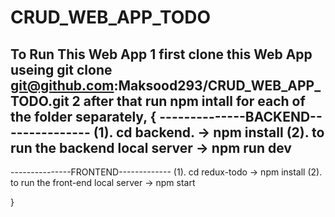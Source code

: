 # CRUD_WEB_APP_TODO

To Run This Web App
1 first clone this Web App useing git clone git@github.com:Maksood293/CRUD_WEB_APP_TODO.git
2 after that run npm intall for each of the folder separately,
{
--------------BACKEND---------------
(1). cd backend. -> npm install 
(2). to run the backend local server -> npm run dev
-------------------------------------------------------------
---------------FRONTEND-------------
(1). cd redux-todo -> npm install
(2). to run the front-end local server -> npm start

}
